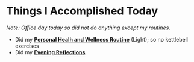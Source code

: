 # Things I Accomplished Today

_Note: Office day today so did not do anything except my routines._

- Did my **[Personal Healh and Wellness Routine](../../routines/personal-health-and-wellness-routine-2024-week-7.md)** (Light); so no kettlebell exercises
- Did my **[Evening Reflections](../../routines/evening-reflections.md)**
